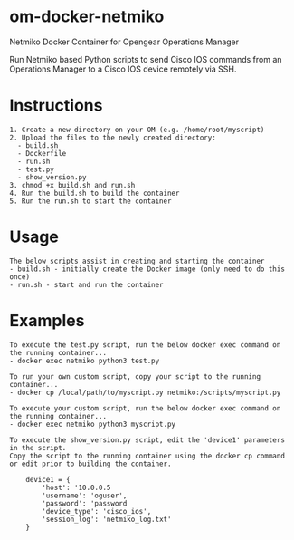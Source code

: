 # om-docker-netmiko
Netmiko Docker Container for Opengear Operations Manager

Run Netmiko based Python scripts to send Cisco IOS commands from an Operations Manager to a Cisco IOS device remotely via SSH.

# Instructions
```
1. Create a new directory on your OM (e.g. /home/root/myscript)
2. Upload the files to the newly created directory:
  - build.sh
  - Dockerfile
  - run.sh
  - test.py
  - show_version.py
3. chmod +x build.sh and run.sh
4. Run the build.sh to build the container
5. Run the run.sh to start the container
```

# Usage
```
The below scripts assist in creating and starting the container
- build.sh - initially create the Docker image (only need to do this once)
- run.sh - start and run the container
```
# Examples
```
To execute the test.py script, run the below docker exec command on the running container...
- docker exec netmiko python3 test.py
```
  ```
  To run your own custom script, copy your script to the running container...
  - docker cp /local/path/to/myscript.py netmiko:/scripts/myscript.py

  To execute your custom script, run the below docker exec command on the running container...
  - docker exec netmiko python3 myscript.py
  ```
```
To execute the show_version.py script, edit the 'device1' parameters in the script. 
Copy the script to the running container using the docker cp command or edit prior to building the container.
    
    device1 = {
        'host': '10.0.0.5
        'username': 'oguser',
        'password': 'password
        'device_type': 'cisco_ios',
        'session_log': 'netmiko_log.txt'
    }   
```
